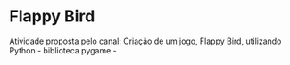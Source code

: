 # Flappy Bird

Atividade proposta pelo canal: Criação de um jogo, Flappy Bird, utilizando Python - biblioteca pygame - 
